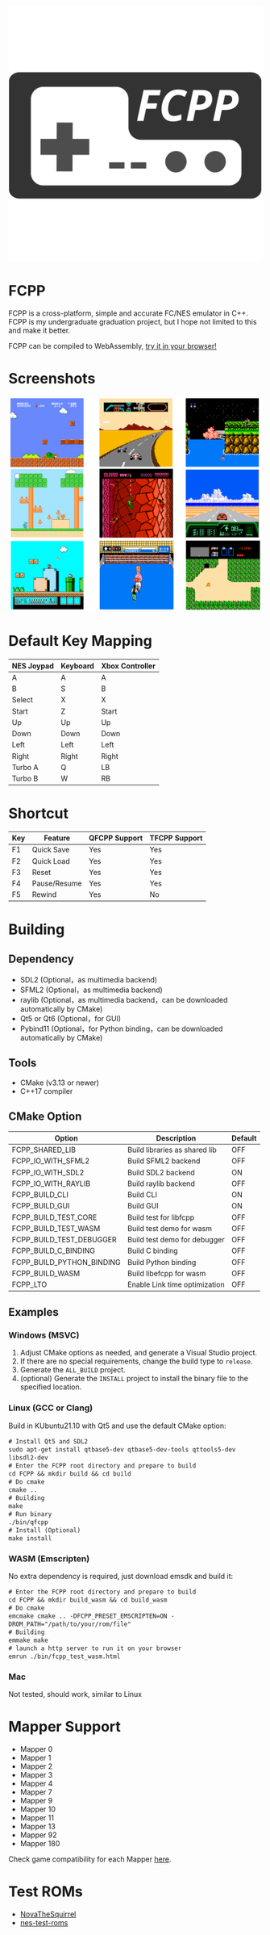<div align="center">
  <img src="./images/Logo.svg">
</div>

# FCPP
FCPP is a cross-platform, simple and accurate FC/NES emulator in C++.
FCPP is my undergraduate graduation project, but I hope not limited to this and make it better.

FCPP can be compiled to WebAssembly, [try it in your browser!](https://tianzerl.github.io/FCPP_WASM_DEMO/)

# Screenshots
![Screenshots](/images/Screenshots.png)

# Default Key Mapping
| NES Joypad | Keyboard | Xbox Controller |
| ---------- | -------- | --------------- |
| A          | A        | A               |
| B          | S        | B               |
| Select     | X        | X               |
| Start      | Z        | Start           |
| Up         | Up       | Up              |
| Down       | Down     | Down            |
| Left       | Left     | Left            |
| Right      | Right    | Right           |
| Turbo A    | Q        | LB              |
| Turbo B    | W        | RB              |

# Shortcut
| Key | Feature      | QFCPP Support | TFCPP Support |
| --- | ------------ | ------------- | ------------- |
| F1  | Quick Save   | Yes           | Yes           |
| F2  | Quick Load   | Yes           | Yes           |
| F3  | Reset        | Yes           | Yes           |
| F4  | Pause/Resume | Yes           | Yes           |
| F5  | Rewind       | Yes           | No            |

# Building
## Dependency
- SDL2 (Optional，as multimedia backend)
- SFML2 (Optional，as multimedia backend)
- raylib (Optional，as multimedia backend，can be downloaded automatically by CMake)
- Qt5 or Qt6 (Optional，for GUI)
- Pybind11 (Optional，for Python binding，can be downloaded automatically by CMake)
## Tools
- CMake (v3.13 or newer)
- C++17 compiler
## CMake Option
| Option                    | Description                   | Default |
| ------------------------- | ----------------------------- | ------- |
| FCPP_SHARED_LIB           | Build libraries as shared lib | OFF     |
| FCPP_IO_WITH_SFML2        | Build SFML2 backend           | OFF     |
| FCPP_IO_WITH_SDL2         | Build SDL2 backend            | ON      |
| FCPP_IO_WITH_RAYLIB       | Build raylib backend          | OFF     |
| FCPP_BUILD_CLI            | Build CLI                     | ON      |
| FCPP_BUILD_GUI            | Build GUI                     | ON      |
| FCPP_BUILD_TEST_CORE      | Build test for libfcpp        | OFF     |
| FCPP_BUILD_TEST_WASM      | Build test demo for wasm      | OFF     |
| FCPP_BUILD_TEST_DEBUGGER  | Build test demo for debugger  | OFF     |
| FCPP_BUILD_C_BINDING      | Build C binding               | OFF     |
| FCPP_BUILD_PYTHON_BINDING | Build Python binding          | OFF     |
| FCPP_BUILD_WASM           | Build libefcpp for wasm       | OFF     |
| FCPP_LTO                  | Enable Link time optimization | OFF     |
## Examples
### Windows (MSVC)
1. Adjust CMake options as needed, and generate a Visual Studio project.
2. If there are no special requirements, change the build type to `release`.
3. Generate the `ALL_BUILD` project.
4. (optional) Generate the `INSTALL` project to install the binary file to the specified location.
### Linux (GCC or Clang)
Build in KUbuntu21.10 with Qt5 and use the default CMake option:
```shell
# Install Qt5 and SDL2
sudo apt-get install qtbase5-dev qtbase5-dev-tools qttools5-dev libsdl2-dev
# Enter the FCPP root directory and prepare to build
cd FCPP && mkdir build && cd build
# Do cmake
cmake ..
# Building
make
# Run binary
./bin/qfcpp
# Install (Optional)
make install
```
### WASM (Emscripten)
No extra dependency is required, just download emsdk and build it:
```shell
# Enter the FCPP root directory and prepare to build
cd FCPP && mkdir build_wasm && cd build_wasm
# Do cmake
emcmake cmake .. -DFCPP_PRESET_EMSCRIPTEN=ON -DROM_PATH="/path/to/your/rom/file"
# Building
emmake make
# launch a http server to run it on your browser
emrun ./bin/fcpp_test_wasm.html
```
### Mac
Not tested, should work, similar to Linux

# Mapper Support
- Mapper 0
- Mapper 1
- Mapper 2
- Mapper 3
- Mapper 4
- Mapper 7
- Mapper 9
- Mapper 10
- Mapper 11
- Mapper 13
- Mapper 92
- Mapper 180

Check game compatibility for each Mapper [here](http://tuxnes.sourceforge.net/nesmapper.txt).

# Test ROMs
- [NovaTheSquirrel](https://github.com/NovaSquirrel/NovaTheSquirrel)
- [nes-test-roms](https://github.com/christopherpow/nes-test-roms)
